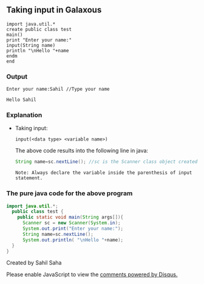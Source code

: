 ## Taking input in Galaxous
```
import java.util.*
create public class test
main()
print "Enter your name:"
input(String name)
println "\nHello "+name
endm
end
```
### Output
```
Enter your name:Sahil //Type your name

Hello Sahil
```
### Explanation
- Taking input:
  ```
  input(<data type> <variable name>)
  ```
  The above code results into the following line in java:
  ```java
  String name=sc.nextLine(); //sc is the Scanner class object created by default
  ```
  ```
  Note: Always declare the variable inside the parenthesis of input statement.
  ```

### The pure java code for the above program
```java
import java.util.*;
  public class test {
    public static void main(String args[]){
      Scanner sc = new Scanner(System.in);
      System.out.print("Enter your name:");
      String name=sc.nextLine();
      System.out.println( "\nHello "+name);
  }
}
```
Created by Sahil Saha
  
<div id="disqus_thread"></div>
<script>

/**
*  RECOMMENDED CONFIGURATION VARIABLES: EDIT AND UNCOMMENT THE SECTION BELOW TO INSERT DYNAMIC VALUES FROM YOUR PLATFORM OR CMS.
*  LEARN WHY DEFINING THESE VARIABLES IS IMPORTANT: https://disqus.com/admin/universalcode/#configuration-variables*/
/*
var disqus_config = function () {
this.page.url = PAGE_URL;  // Replace PAGE_URL with your page's canonical URL variable
this.page.identifier = PAGE_IDENTIFIER; // Replace PAGE_IDENTIFIER with your page's unique identifier variable
};
*/
(function() { // DON'T EDIT BELOW THIS LINE
var d = document, s = d.createElement('script');
s.src = 'https://galaxous-docs.disqus.com/embed.js';
s.setAttribute('data-timestamp', +new Date());
(d.head || d.body).appendChild(s);
})();
</script>
<noscript>Please enable JavaScript to view the <a href="https://disqus.com/?ref_noscript">comments powered by Disqus.</a></noscript>
                         
